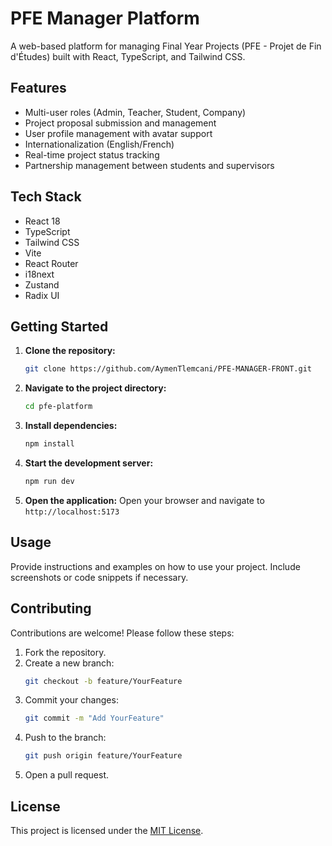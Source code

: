 # PFE Manager Platform

A web-based platform for managing Final Year Projects (PFE - Projet de Fin d'Études) built with React, TypeScript, and Tailwind CSS.

## Features

- Multi-user roles (Admin, Teacher, Student, Company)
- Project proposal submission and management
- User profile management with avatar support
- Internationalization (English/French)
- Real-time project status tracking
- Partnership management between students and supervisors

## Tech Stack

- React 18
- TypeScript
- Tailwind CSS
- Vite
- React Router
- i18next
- Zustand
- Radix UI

## Getting Started

1. **Clone the repository:**
   ```bash
   git clone https://github.com/AymenTlemcani/PFE-MANAGER-FRONT.git
   ```
2. **Navigate to the project directory:**
   ```bash
   cd pfe-platform
   ```
3. **Install dependencies:**
   ```bash
   npm install
   ```
4. **Start the development server:**
   ```bash
   npm run dev
   ```
5. **Open the application:**
   Open your browser and navigate to `http://localhost:5173`

## Usage

Provide instructions and examples on how to use your project. Include screenshots or code snippets if necessary.

## Contributing

Contributions are welcome! Please follow these steps:

1. Fork the repository.
2. Create a new branch:
   ```bash
   git checkout -b feature/YourFeature
   ```
3. Commit your changes:
   ```bash
   git commit -m "Add YourFeature"
   ```
4. Push to the branch:
   ```bash
   git push origin feature/YourFeature
   ```
5. Open a pull request.

## License

This project is licensed under the [MIT License](LICENSE).
